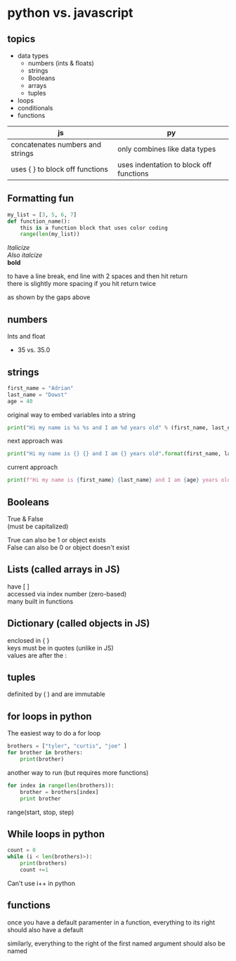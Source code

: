 # python vs. javascript
## topics
- data types
    - numbers (ints & floats)
    - strings
    - Booleans
    - arrays
    - tuples
- loops
- conditionals
- functions

| js | py |
| -- | -- |
|concatenates numbers and strings | only combines like data types|
| uses { } to block off functions | uses indentation to block off functions |

## Formatting fun
~~~ py
my_list = [3, 5, 6, 7]
def function_name():
    this is a function block that uses color coding
    range(len(my_list))
~~~

_Italicize_  
*Also italcize*  
**bold**

to have a line break, end line with 2 spaces and then hit return  
there is slightly more spacing if you hit return twice

as shown by the gaps above

## numbers

Ints and float
- 35 vs. 35.0

## strings
~~~ py
first_name = "Adrian"
last_name = "Dowst"
age = 40
~~~

original way to embed variables into a string
~~~py
print("Hi my name is %s %s and I am %d years old" % (first_name, last_name, age))
~~~
next approach was
~~~py
print("Hi my name is {} {} and I am {} years old".format(first_name, last_name, age))
~~~
current approach
~~~py
print(f"Hi my name is {first_name} {last_name} and I am {age} years old.")
~~~


## Booleans

True & False  
(must be capitalized)

True can also be 1 or object exists  
False can also be 0 or object doesn't exist

## Lists (called arrays in JS)

have [ ]  
accessed via index number (zero-based)  
many built in functions

## Dictionary (called objects in JS)

enclosed in { }  
keys must be in quotes (unlike in JS)  
values are after the  :

## tuples

definited by ( ) and are immutable

## for loops in python

The easiest way to do a for loop
~~~py
brothers = ["tyler", "curtis", "joe" ]
for brother in brothers:
    print(brother)
~~~

another way to run (but requires more functions)
~~~py
for index in range(len(brothers)):
    brother = brothers[index]
    print brother
~~~

range(start, stop, step)

## While loops in python

~~~py
count = 0
while (i < len(brothers)>):
    print(brothers)
    count +=1
~~~

Can't use i++ in python

## functions

once you have a default paramenter in a function, everything to its right should also have a default

similarly, everything to the right of the first named argument should also be named